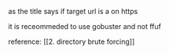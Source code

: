 as the title says if target url is a on https

it is receommeded to use gobuster and not ffuf



reference: [[2. directory brute forcing]]


